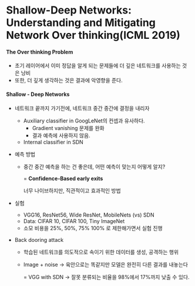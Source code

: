 # Shallow-Deep Networks: Understanding and Mitigating Network Over thinking(ICML 2019)

#### The Over thinking Problem

- 초기 레이어에서 이미 정답을 알게 되는 문제들에 더 깊은 네트워크를 사용하는 것은 낭비
- 또한, 더 깊게 생각하는 것은 결과에 악영향을 준다.



#### Shallow - Deep Networks

- 네트워크 끝까지 가기전에, 네트워크 중간 중간에 결정을 내리자
  - Auxiliary classifier in GoogLeNet의 컨셉과 유사하다.
    - Gradient vanishing 문제를 완화
    - 결과 예측에 사용하지 않음.
  - Internal classifier in SDN



- 예측 방법

  - 중간 중간 예측을 하는 건 좋은데, 어떤 예측이 맞는지 어떻게 알지?

    = <b>Confidence-Based early exits</b>

    너무 나이브하지만, 직관적이고 효과적인 방법

- 실험
  - VGG16, ResNet56, Wide ResNet, MobileNets (vs) SDN
  - Data: CIFAR 10, CIFAR 100, Tiny ImageNet
  - 소모 비용을 25%, 50%, 75% 100% 로 제한해가면서 실험 진행



- Back dooring attack

  - 학습된 네트워크를 의도적으로 속이기 위한 데이터를 생성, 공격하는 행위

  - Image + noise -> 육안으로는 똑같지만 모델은 완전히 다른 결과를 내놓는다

    = VGG with SDN -> 잘못 분류되는 비율을 98%에서 17%까지 낮출 수 있다.



